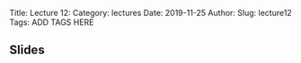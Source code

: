 Title: Lecture 12:
Category: lectures
Date: 2019-11-25
Author: 
Slug: lecture12
Tags: ADD TAGS HERE


## Slides
<!-- - [PDF | Lecture 1: Description]({attach}presentation/Lecture1_Data.pdf) -->